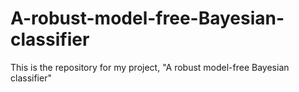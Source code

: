 # A-robust-model-free-Bayesian-classifier
This is the repository for my project, "A robust model-free Bayesian classifier"
